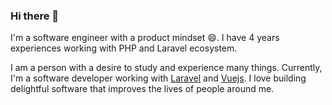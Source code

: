 ### Hi there 👋

<!--
**antonday07/antonday07** is a ✨ _special_ ✨ repository because its `README.md` (this file) appears on your GitHub profile.

Here are some ideas to get you started:

- 🔭 I’m currently working on ...
- 🌱 I’m currently learning ...
- 👯 I’m looking to collaborate on ...
- 🤔 I’m looking for help with ...
- 💬 Ask me about ...
- 📫 How to reach me: ...
- 😄 Pronouns: ...
- ⚡ Fun fact: ...
-->

I'm a software engineer with a product mindset 😄. I have 4 years experiences working with PHP and Laravel ecosystem.

I am a person with a desire to study and experience many things. Currently, I'm a software developer working with [Laravel](https://laravel.com/) and [Vuejs](https://vuejs.org/). I love building delightful software that improves the lives of people around me.
